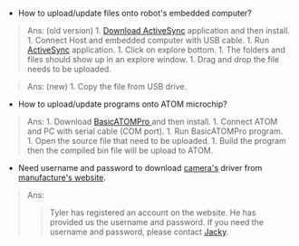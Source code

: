   * How to upload/update files onto robot's embedded computer?
> Ans: (old version)
    1. [Download ActiveSync](http://www.microsoft.com/windowsmobile/en-us/downloads/microsoft/activesync-download.mspx) application and then install.
    1. Connect Host and embedded computer with USB cable.
    1. Run [ActiveSync](http://www.microsoft.com/windowsmobile/en-us/downloads/microsoft/activesync-download.mspx) application.
    1. Click on explore bottom.
    1. The folders and files should show up in an explore window.
    1. Drag and drop the file needs to be uploaded.

> Ans: (new)
    1. Copy the file from USB drive.

  * How to upload/update programs onto ATOM microchip?
> Ans:
    1. Download [BasicATOMPro ](http://basicmicro.com/ViewPage.aspx?ContentCode=d_basicatompro) and then install.
    1. Connect ATOM and PC with serial cable (COM port).
    1. Run BasicATOMPro program.
    1. Open the source file that need to be uploaded.
    1. Build the program then the compiled bin file will be upload to ATOM.

  * Need username and password to download [camera's](http://www.ptgrey.com/products/dragonfly2/index.asp) driver from [manufacture's website](http://www.ptgrey.com/support/downloads/index.asp).
> Ans:
> > Tyler has registered an account on the website. He has provided us the username and password. If you need the username and password, please contact [Jacky](Jacky.md).